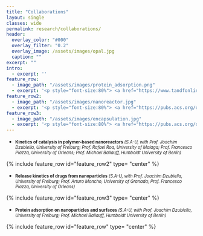```yaml
---
title: "Collaborations"
layout: single
classes: wide
permalink: research/collaborations/
header:
  overlay_color: "#000"
  overlay_filter: "0.2"
  overlay_image: /assets/images/opal.jpg
  caption: ""
excerpt: ""
intro: 
  - excerpt: ''
feature_row:
  - image_path: "/assets/images/protein_adsorption.png"
  - excerpt: '<p style="font-size:80%"> <a href="https://www.tandfonline.com/doi/full/10.1080/00268976.2018.1467056"> Hard-core PMMA nanoparticle</a> coated with a cross-linked polymer network of PNIPAM immersed in a protein solution (green and red spheres) <em>(by Stefano Angioletti-Uberti)</em></p>'
feature_row2:
  - image_path: "/assets/images/nanoreactor.jpg"
  - excerpt: '<p style="font-size:80%"> <a href="https://pubs.acs.org/doi/10.1021/acscatal.7b01701"> Bimolecular reactions in yolk–shell nanoreactors</a>. (a) Two reactants, A and B, diffusing from a bulk solution, generate a product, C, in the proximity of a catalyst nanoparticle. (b) Only the species A diffuses from the bulk, while the species B* is created at the nanoparticle surface. (c) Schematic representation of a yolk–shell nanoreactor. <em>(by Stefano Angioletti-Uberti)</em></p>'
feature_row3:
  - image_path: "/assets/images/encapsulation.jpg"
  - excerpt: '<p style="font-size:80%"> <a href="https://pubs.acs.org/doi/10.1021/acsnano.8b07609"> Schematic illustration of a single charged hollow hydrogel</a> immersed in a salty solution with charged cosolute particles <em>(by Stefano Angioletti-Uberti)</em></p>'
---
```

* <p style="font-size:80%"> <strong>Kinetics of catalysis in polymer-based nanoreactors</strong> <em>(S.A-U, with Prof. Joachim Dzubiella, University of Freiburg; Prof. Rafael Roa, University of Malaga; Prof. Francesco Piazza, University of Orleans; Prof. Michael Ballauff, Humboldt University of Berlin)</em></p>

{% include feature_row id="feature_row2" type= "center" %}

* <p style="font-size:80%"> <strong>Release kinetics of drugs from nanoparticles</strong> <em>(S.A-U, with Prof. Joachim Dzubiella, University of Freiburg; Prof. Arturo Moncho, University of Granada; Prof. Francesco Piazza, University of Orleans)</em></p>

{% include feature_row id="feature_row3" type= "center" %}

* <p style="font-size:80%"> <strong> Protein adsorption on nanoparticles and surfaces </strong> <em>(S.A-U, with Prof. Joachim Dzubiella, University of Freiburg; Prof. Michael Ballauff, Humboldt University of Berlin)</em></p>



{% include feature_row id="feature_row" type= "center" %}
